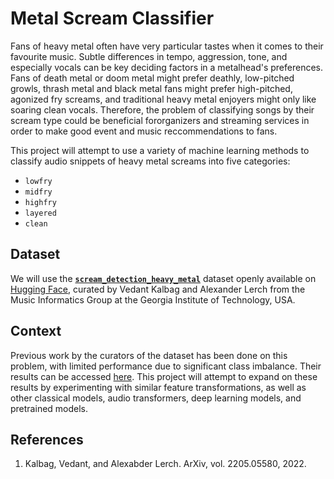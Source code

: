 # Metal Scream Classifier

Fans of heavy metal often have very particular tastes when it comes to their favourite music. Subtle differences in tempo, aggression, tone, and especially vocals can be key deciding factors in a metalhead's preferences. Fans of death metal or doom metal might prefer deathly, low-pitched growls, thrash metal and black metal fans might prefer high-pitched, agonized fry screams, and traditional heavy metal enjoyers might only like soaring clean vocals. Therefore, the problem of classifying songs by their scream type could be beneficial fororganizers and streaming services in order to make good event and music reccommendations to fans.

This project will attempt to use a variety of machine learning methods to classify audio snippets of heavy metal screams into five categories:
- `lowfry`
- `midfry`
- `highfry`
- `layered`
- `clean`

## Dataset

We will use the [**`scream_detection_heavy_metal`**](https://huggingface.co/datasets/jpdiazpardo/scream_detection_heavy_metal) dataset openly available on [Hugging Face](https://huggingface.co/), curated by Vedant Kalbag and Alexander Lerch from the Music Informatics Group at the Georgia Institute of Technology, USA. 

## Context

Previous work by the curators of the dataset has been done on this problem, with limited performance due to significant class imbalance. Their results can be accessed [here](https://arxiv.org/pdf/2205.05580). This project will attempt to expand on these results by experimenting with similar feature transformations, as well as other classical models, audio transformers, deep learning models, and pretrained models. 

## References

1. Kalbag, Vedant, and Alexabder Lerch. ArXiv, vol. 2205.05580, 2022.

